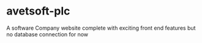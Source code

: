 # avetsoft-plc
A software Company website complete with exciting front  end features but no database connection for now
